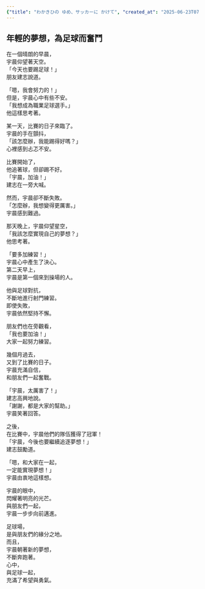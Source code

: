 ```yaml
---
{"title": "わかきひの ゆめ、サッカーに かけて", "created_at": "2025-06-23T07:11:26.013938+09:00"}
---
```


## 年輕的夢想，為足球而奮鬥

在一個晴朗的早晨，  
宇晨仰望著天空。  
「今天也要踢足球！」  
朋友建志說道。  

「嗯，我會努力的！」  
但是，宇晨心中有些不安。  
「我想成為職業足球選手。」  
他這樣思考著。  

某一天，比賽的日子來臨了。  
宇晨的手在顫抖，  
「該怎麼辦，我能踢得好嗎？」  
心裡感到忐忑不安。  

比賽開始了，  
他追著球，但卻踢不好。  
「宇晨，加油！」  
建志在一旁大喊。  

然而，宇晨卻不斷失敗。  
「怎麼辦，我想變得更厲害。」  
宇晨感到難過。  

那天晚上，宇晨仰望星空，  
「我該怎麼實現自己的夢想？」  
他思考著。  

「要多加練習！」  
宇晨心中產生了決心。  
第二天早上，  
宇晨是第一個來到操場的人。  

他與足球對抗，  
不斷地進行射門練習。  
即使失敗，  
宇晨依然堅持不懈。  

朋友們也在旁觀看，  
「我也要加油！」  
大家一起努力練習。  

幾個月過去，  
又到了比賽的日子。  
宇晨充滿自信，  
和朋友們一起奮戰。  

「宇晨，太厲害了！」  
建志高興地說。  
「謝謝，都是大家的幫助。」  
宇晨笑著回答。  

之後，  
在比賽中，宇晨他們的隊伍獲得了冠軍！  
「宇晨，今後也要繼續追逐夢想！」  
建志鼓勵道。  

「嗯，和大家在一起，  
一定能實現夢想！」  
宇晨由衷地這樣想。  

宇晨的眼中，  
閃耀著明亮的光芒。  
與朋友們一起，  
宇晨一步步向前邁進。  

足球場，  
是與朋友們的緣分之地。  
而且，  
宇晨朝著新的夢想，  
不斷奔跑著。  
心中，  
與足球一起，  
充滿了希望與勇氣。
